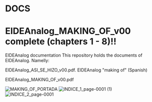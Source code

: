 # DOCS

# EIDEAnalog_MAKING_OF_v00 complete (chapters 1 - 8)!!

EIDEAnalog documentation
This repository holds the documents of EIDEAnalog. Namelly:

EIDEAnalog_ASI_SE_HIZO_v00.pdf. EIDEAnalog "making of" (Spanish)

EIDEAnalog_MAKING_OF_v00.pdf

![MAKING_OF_PORTADA](https://user-images.githubusercontent.com/64075009/86229259-c0590b80-bb8f-11ea-805f-4f348224f566.jpeg)
![INDICE_1_page-0001 (1)](https://user-images.githubusercontent.com/64075009/189333574-b3a9bd17-d38e-4e2b-910a-9289027a51cb.jpg)
![INDICE_2_page-0001](https://user-images.githubusercontent.com/64075009/189333912-7cfee388-4305-4ec1-95d6-dc5bbc39f0f6.jpg)

